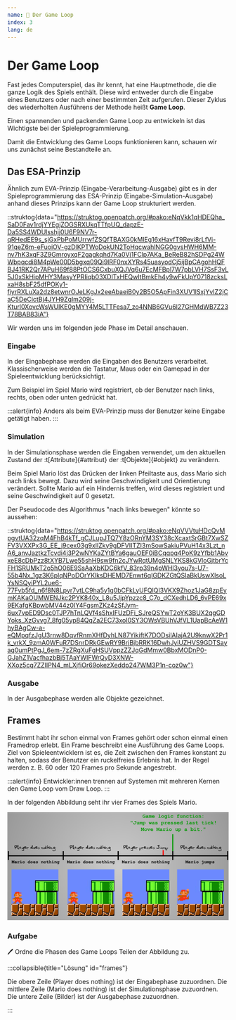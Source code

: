 ```yaml
---
name: 📃 Der Game Loop
index: 3
lang: de
---
```


# Der Game Loop

Fast jedes Computerspiel, das ihr kennt, hat eine Hauptmethode, die die ganze Logik des Spiels enthält. Diese wird entweder durch die Eingabe eines Benutzers oder nach einer bestimmten Zeit aufgerufen. Dieser Zyklus des wiederholten Ausführens der Methode heißt **Game Loop**.

Einen spannenden und packenden Game Loop zu entwickeln ist das Wichtigste bei der Spieleprogrammierung.

Damit die Entwicklung des Game Loops funktionieren kann, schauen wir uns zunächst seine Bestandteile an.

## Das ESA-Prinzip

Ähnlich zum EVA-Prinzip (Eingabe-Verarbeitung-Ausgabe) gibt es in der Spieleprogrammierung das ESA-Prinzip (Eingabe-Simulation-Ausgabe) anhand dieses Prinzips kann der Game Loop strukturiert werden.

::struktog{data="https://struktog.openpatch.org/#pako:eNqVkk1qHDEQha_SaD0Fav1rdjYYEgjZOGSRXUkqTTfpUQ_dapzE-Da5SS4WDUlsshjj0U6F9NV7r-qRHedEE9s_sjGxPbPoMUrrwfZSQfTBAXG0kMlEg16xHavfT9Revi8rLfVj-91qeZ6m-eFuoiOV-gzDlKPTWoDokUN2ToHqcwahlNGG0gvsHWH6MM-nv7hK3xqF3Z9GmroyxqF2gagkqhd7Ka0Vj1FClp7AKa_BeReB82hSDPg24WWbpqcdi8M4pWe00D5bgxq09Qi9lRF0nxXYRs45uasyodCj5ijBpCAgohHQFBJ41RK2Qr7APuH69f88PtOCS6CxbuXQJVq6u7EcMFBpl7W7pbLVH7SsF3vL5J0xSkHipMHY3MasyYPRIiqb03XDlTxHEQwItBmkEh4y9wFkUpY0718zcksLxaH8sbF25dfPOKy1-fiyrRXLuXa2dz8etwnrOJeLKgJx2eeAbaeiB0y2B5O5ApFin3XUV1lSxjYvIZ2jCaC5DeCictBj4JYH9Zqlm209j-Kturl0XovcWsWUIKE0gMYY4M5LTTFesa7_zo4NNB6GVu6l27GHMdWB7Z23T78BAB83iA"}

Wir werden uns im folgenden jede Phase im Detail anschauen.

### Eingabe

In der Eingabephase werden die Eingaben des Benutzers verarbeitet. Klassischerweise werden die Tastatur, Maus oder ein Gamepad in der Spieleentwicklung berücksichtigt.

Zum Beispiel im Spiel Mario wird registriert, ob der Benutzer nach links, rechts, oben oder unten gedrückt hat.

:::alert{info}
Anders als beim EVA-Prinzip muss der Benutzer keine Eingabe getätigt haben.
:::

### Simulation

In der Simulationsphase werden die Eingaben verwendet, um den aktuellen Zustand der :t[Attribute]{#attribut} der :t[Objekte]{#objekt} zu verändern.

Beim Spiel Mario löst das Drücken der linken Pfeiltaste aus, dass Mario sich nach links bewegt. Dazu wird seine Geschwindigkeit und Orientierung verändert. Sollte Mario auf ein Hindernis treffen, wird dieses registriert und seine Geschwindigkeit auf 0 gesetzt.

Der Pseudocode des Algorithmus "nach links bewegen" könnte so aussehen:

::struktog{data="https://struktog.openpatch.org/#pako:eNqVVVtuHDcQvMpgvtUA32zqM4FhB4kTf_gCJLupJTQ7Y8zORnYM3SY38cXcaxtSrGBt7XwSZFV3VXXPx3G_EE_j9cex03g9xlIZky9gDFVIITZI3mSowSakiuPVuH14x3Lzt_nA6_anvJaztkzTcvdi4j3P2wNYKaZYtBYa6gauOEF0iBCqqpq4PoK9zYfbb1AbvxeE8cDbPzz8tXYB7Lwe55shH9sw9fn2cJYwRqtUMgSNLYKS8kGVloGjtbrYcFH1SRUMkT2o5hO06E9SsAaXbKDC6kfV_83rp39n4pWHl3you7s-U7-55b4Nx_1gz3K6plqNPoDOrYKlksDHEMD7Enwt6qIGDKZGtQSIaBkUswXlsoLYsNSQyiPYL2ue6-77Fvb5fd_n6f8N8Lpyr7vtLC9ha5y1g0bCFkLyUFQlQI3VKX9Zhoz1JaG8zpEymKAKaOUMWENJkc2PYK840x_L8u5JjpYpzzc8_C7o_dCXedhLD6_6vPE69x9EKafgKBpwbMV44z0IY4FgsmZKz4zSfJym-6ux7vpED9Dsc0TJP7hTnLQVf4sShxIFUzDFi_SJreQSYwT2oYK3BUX2qgGDYoks_XzGvvg7_8fg05yp84QqZa2EC73xoI0SY3OWsVBUhVJfVL1UapBcAeW1hyBAgCw-a-eQMpqfzJgU3rnw8DqvfRnmXHfDyhLN87YikiftK7DODsilAIajA2U9knwX2Pr1k_vrkX_9zmA0WFuR7DSnrDRkGEwRY9BrjBjbRRK16DwhJyiUZHVS9GDTSayaq0umPtPgJ_6em-7zZRgXuFgHSUVppzZZJqGdMmw0BbxMODnP0-GJahZ1VacfhazbBj5TAaYWIFWrQyD3XNW-XXoz5cq7ZZIlPN4_mLXjfiOr69okezXeddp247WM3P1n-coz0w"}

### Ausgabe

In der Ausgabephase werden alle Objekte gezeichnet.

## Frames

Bestimmt habt ihr schon einmal von Frames gehört oder schon einmal einen Framedrop erlebt. Ein Frame beschreibt eine Ausführung des Game Loops.
Ziel von Spieleentwicklern ist es, die Zeit zwischen den Frames konstant zu halten, sodass der Benutzer ein ruckelfreies Erlebnis hat. In der Regel werden z. B. 60 oder 120 Frames pro Sekunde angestrebt.

:::alert{info}
Entwickler:innen trennen auf Systemen mit mehreren Kernen den Game Loop vom Draw Loop.
:::

In der folgenden Abbildung seht ihr vier Frames des Spiels Mario.

![Game Loop Mario visualisiert](/assets/game-loop-mario.png "Visualisierung des Game Loops von Mario")

### Aufgabe
🖊 Ordne die Phasen des Game Loops Teilen der Abbildung zu.

:::collapsible{title="Lösung" id="frames"}

Die obere Zeile (Player does nothing) ist der Eingabephase zuzuordnen.
Die mittlere Zeile (Mario does nothing) ist der Simulationsphase zuzuordnen.
Die untere Zeile (Bilder) ist der Ausgabephase zuzuordnen.

:::

